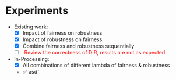 # Experiments

- Existing work:
	- [x] Impact of fairness on robustness
	- [x] Impact of robustness on fairness
	- [x] Combine fairness and robustness sequentially
	- [ ] <span style="color:red"> Review the correctness of DIR, results are not as expected </span>
- In-Processing:
	- [x] All combinations of different lambda of fairness & robustness
	- :white_check_mark: asdf